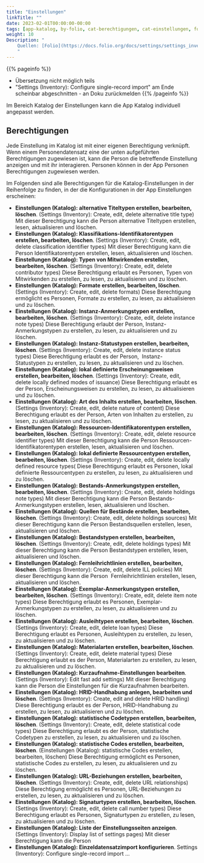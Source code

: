 ```yaml
---
title: "Einstellungen"
linkTitle: ""
date: 2023-02-01T00:00:00-00:00
tags: [app-katalog, by-folio, cat-berechtigungen, cat-einstellungen, for-admin, meta-uebersetzungsproblem, meta-gemeldet_docsfolioorg]
weight: 10
Description: "
    Quellen: [Folio](https://docs.folio.org/docs/settings/settings_inventory/settings_inventory/) & [GBV](https://info.gbv.de/pages/viewpage.action?pageId=852492523)
    "
---
```


{{% pageinfo %}}
* Übersetzung nicht möglich teils
* "Settings (Inventory): Configure single-record import" am Ende scheinbar abgeschnitten - an Doku zurückmelden
{{% /pageinfo %}}

Im Bereich Katalog der Einstellungen kann die App Katalog individuell angepasst werden.

## Berechtigungen

Jede Einstellung im Katalog ist mit einer eigenen Berechtigung verknüpft. Wenn einem Personendatensatz eine der unten aufgeführten Berechtigungen zugewiesen ist, kann die Person die betreffende Einstellung anzeigen und mit ihr interagieren. Personen können in der App Personen Berechtigungen zugewiesen werden.

Im Folgenden sind alle Berechtigungen für die Katalog-Einstellungen in der Reihenfolge zu finden, in der die Konfigurationen in der App Einstellungen erscheinen:

* **Einstellungen (Katalog): alternative Titeltypen erstellen, bearbeiten, löschen**. (Settings (Inventory): Create, edit, delete alternative title type)
    Mit dieser Berechtigung kann die Person alternative Titeltypen erstellen, lesen, aktualisieren und löschen.
* **Einstellungen (Katalog): Klassifikations-Identifikatorentypen erstellen, bearbeiten, löschen**. (Settings (Inventory): Create, edit, delete classification identifier types)
    Mit dieser Berechtigung kann die Person Identifikatorentypen erstellen, lesen, aktualisieren und löschen.
* **Einstellungen (Katalog): Typen von Mitwirkenden erstellen, bearbeiten, löschen**. (Settings (Inventory): Create, edit, delete contributor types)
    Diese Berechtigung erlaubt es Personen, Typen von Mitwirkenden zu erstellen, zu lesen, zu aktualisieren und zu löschen.
* **Einstellungen (Katalog): Formate erstellen, bearbeiten, löschen**. (Settings (Inventory): Create, edit, delete formats)
    Diese Berechtigung ermöglicht es Personen, Formate zu erstellen, zu lesen, zu aktualisieren und zu löschen.
* **Einstellungen (Katalog): Instanz-Anmerkungstypen erstellen, bearbeiten, löschen**. (Settings (Inventory): Create, edit, delete instance note types)
    Diese Berechtigung erlaubt der Person, Instanz-Anmerkungstypen zu erstellen, zu lesen, zu aktualisieren und zu löschen.
* **Einstellungen (Katalog): Instanz-Statustypen erstellen, bearbeiten, löschen**. (Settings (Inventory): Create, edit, delete instance status types)
    Diese Berechtigung erlaubt es der Person,  Instanz-Statustypen zu erstellen, zu lesen, zu aktualisieren und zu löschen.
* **Einstellungen (Katalog): lokal definierte Erscheinungsweisen erstellen, bearbeiten, löschen**. (Settings (Inventory): Create, edit, delete locally defined modes of issuance)
    Diese Berechtigung erlaubt es der Person, Erscheinungsweisen zu erstellen, zu lesen, zu aktualisieren und zu löschen.
* **Einstellungen (Katalog): Art des Inhalts erstellen, bearbeiten, löschen**. (Settings (Inventory): Create, edit, delete nature of content)
    Diese Berechtigung erlaubt es der Person, Arten von Inhalten zu erstellen, zu lesen, zu aktualisieren und zu löschen.
* **Einstellungen (Katalog): Ressourcen-Identifikatorentypen erstellen, bearbeiten, löschen**. (Settings (Inventory): Create, edit, delete resource identifier types)
    Mit dieser Berechtigung kann die Person Ressourcen-Identifikatorentypen erstellen, lesen, aktualisieren und löschen.
* **Einstellungen (Katalog): lokal definierte Ressourcentypen erstellen, bearbeiten, löschen**. (Settings (Inventory): Create, edit, delete locally defined resource types(
    Diese Berechtigung erlaubt es Personen, lokal definierte Ressourcentypen zu erstellen, zu lesen, zu aktualisieren und zu löschen.
* **Einstellungen (Katalog): Bestands-Anmerkungstypen erstellen, bearbeiten, löschen**. (Settings (Inventory): Create, edit, delete holdings note types)
    Mit dieser Berechtigung kann die Person Bestands-Anmerkungstypen erstellen, lesen, aktualisieren und löschen.
* **Einstellungen (Katalog): Quellen für Bestände erstellen, bearbeiten, löschen**. (Settings (Inventory): Create, edit, delete holdings sources)
    Mit dieser Berechtigung kann die Person Bestandsquellen erstellen, lesen, aktualisieren und löschen.
* **Einstellungen (Katalog): Bestandstypen erstellen, bearbeiten, löschen**. (Settings (Inventory): Create, edit, delete holdings types)
    Mit dieser Berechtigung kann die Person Bestandstypen erstellen, lesen, aktualisieren und löschen.
* **Einstellungen (Katalog): Fernleihrichtlinien erstellen, bearbeiten, löschen**. (Settings (Inventory): Create, edit, delete ILL policies)
    Mit dieser Berechtigung kann die Person  Fernleihrichtlinien erstellen, lesen, aktualisieren und löschen.
* **Einstellungen (Katalog): Exemplar-Anmerkungstypen erstellen, bearbeiten, löschen**. (Settings (Inventory): Create, edit, delete item note types)
    Diese Berechtigung erlaubt es Personen, Exemplar-Anmerkungstypen zu erstellen, zu lesen, zu aktualisieren und zu löschen.
* **Einstellungen (Katalog): Ausleihtypen erstellen, bearbeiten, löschen**. (Settings (Inventory): Create, edit, delete loan types)
    Diese Berechtigung erlaubt es Personen, Ausleihtypen zu erstellen, zu lesen, zu aktualisieren und zu löschen.
* **Einstellungen (Katalog): Materialarten erstellen, bearbeiten, löschen**. (Settings (Inventory): Create, edit, delete material types)
    Diese Berechtigung erlaubt es der Person, Materialarten zu erstellen, zu lesen, zu aktualisieren und zu löschen.
* **Einstellungen (Katalog): Kurzaufnahme-Einstellungen bearbeiten**. (Settings (Inventory): Edit fast add settings)
    Mit dieser Berechtigung kann die Person die Einstellungen für die Kurzaufnahmen bearbeiten.
* **Einstellungen (Katalog): HRID-Handhabung anlegen, bearbeiten und löschen**. (Settings (Inventory): Create, edit and delete HRID handling)
    Diese Berechtigung erlaubt es der Person, HRID-Handhabung zu erstellen, zu lesen, zu aktualisieren und zu löschen.
* **Einstellungen (Katalog): statistische Codetypen erstellen, bearbeiten, löschen**. (Settings (Inventory): Create, edit, delete statistical code types)
    Diese Berechtigung erlaubt es der Person, statistische Codetypen zu erstellen, zu lesen, zu aktualisieren und zu löschen.
* **Einstellungen (Katalog): statistische Codes erstellen, bearbeiten, löschen**. (Einstellungen (Katalog): statistische Codes erstellen, bearbeiten, löschen)
    Diese Berechtigung ermöglicht es Personen, statistische Codes zu erstellen, zu lesen, zu aktualisieren und zu löschen.
* **Einstellungen (Katalog): URL-Beziehungen erstellen, bearbeiten, löschen**. (Settings (Inventory): Create, edit, delete URL relationships)
    Diese Berechtigung ermöglicht es Personen, URL-Beziehungen zu erstellen, zu lesen, zu aktualisieren und zu löschen.
* **Einstellungen (Katalog): Signaturtypen erstellen, bearbeiten, löschen**. (Settings (Inventory): Create, edit, delete call number types)
    Diese Berechtigung erlaubt es Personen, Signaturtypen zu erstellen, zu lesen, zu aktualisieren und zu löschen.
* **Einstellungen (Katalog): Liste der Einstellungsseiten anzeigen**. (Settings (Inventory): Display list of settings pages)
    Mit dieser Berechtigung kann die Person
* **Einstellungen (Katalog): Einzeldatensatzimport konfigurieren**. Settings (Inventory): Configure single-record import
    ...
